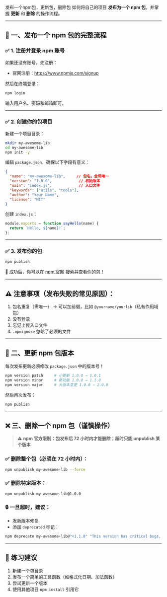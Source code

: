 发布一个npm包，更新包，删除包
如何将自己的项目 **发布为一个 npm 包**，并掌握 **更新** 和 **删除** 的操作流程。

---

## 🚀 一、发布一个 npm 包的完整流程

### ✅ 1. 注册并登录 npm 账号

如果还没有账号，先注册：
- 官网注册：https://www.npmjs.com/signup

然后在终端登录：

```bash
npm login
```

输入用户名、密码和邮箱即可。

---

### ✅ 2. 创建你的包项目

新建一个项目目录：

```bash
mkdir my-awesome-lib
cd my-awesome-lib
npm init -y
```

编辑 `package.json`，确保以下字段有意义：

```json
{
  "name": "my-awesome-lib",     // 包名，全局唯一
  "version": "1.0.0",            // 初始版本
  "main": "index.js",            // 入口文件
  "keywords": ["utils", "tools"],
  "author": "Your Name",
  "license": "MIT"
}
```

创建 `index.js`：

```js
module.exports = function sayHello(name) {
  return `Hello, ${name}!`;
};
```

---

### ✅ 3. 发布你的包

```bash
npm publish
```

🎉 成功后，你可以在 [npm 官网](https://www.npmjs.com/) 搜索并查看你的包！

---

## ⚠️ 注意事项（发布失败的常见原因）：

1. 包名重复（需唯一） → 可以加前缀，比如 `@yourname/yourlib`（私有作用域包）
2. 没有登录
3. 忘记上传入口文件
4. `.npmignore` 忽略了必须的文件

---

## 🔄 二、更新 npm 包版本

每次发布更新必须修改 `package.json` 中的版本号！

```bash
npm version patch     # 小更新 1.0.0 → 1.0.1
npm version minor     # 新功能 1.0.0 → 1.1.0
npm version major     # 大版本变更 1.0.0 → 2.0.0
```

然后再次发布：

```bash
npm publish
```

---

## ❌ 三、删除一个 npm 包（谨慎操作）

> ⚠️ **npm 官方限制：包发布后 72 小时内才能删除；超时只能 unpublish 某个版本**

### ✅ 删除整个包（必须在 72 小时内）：

```bash
npm unpublish my-awesome-lib --force
```

### ✅ 删除特定版本：

```bash
npm unpublish my-awesome-lib@1.0.0
```

### 🔒 一旦超时，建议：
- 发新版本修复
- 添加 `deprecated` 标记：

```bash
npm deprecate my-awesome-lib@"<1.1.0" "This version has critical bugs, please update to 1.1.0+"
```

---

## 🧪 练习建议

1. 新建一个包目录
2. 发布一个简单的工具函数（如格式化日期、加法函数）
3. 尝试更新一个版本
4. 使用其他项目 `npm install` 引用它
